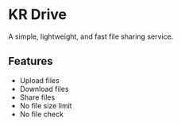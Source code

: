 # KR Drive

A simple, lightweight, and fast file sharing service.

## Features

- Upload files
- Download files
- Share files
- No file size limit
- No file check
